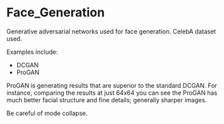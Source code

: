 # Face_Generation

Generative adversarial networks used for face generation. CelebA dataset used.

Examples include:
* DCGAN
* ProGAN

ProGAN is generating results that are superior to the standard DCGAN. For instance, comparing the results at just 64x64 you can see the ProGAN has much better facial structure and fine details; generally sharper images.

Be careful of mode collapse.
